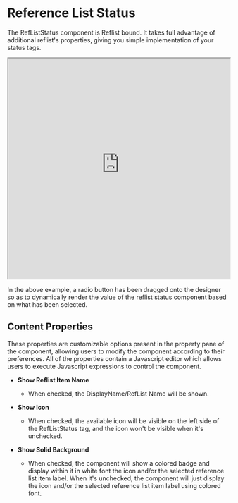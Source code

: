 # Reference List Status

The RefListStatus component is Reflist bound. It takes full advantage of additional reflist's properties, giving you simple implementation of your status tags.

<iframe width="100%" height="500" src="https://pd-docs-adminportal-test.shesha.dev/shesha/forms-designer/?id=20b2af23-f1e3-4c25-af67-3b3f87a0c94f" title="Reference List Status Component" ></iframe>

In the above example, a radio button has been dragged onto the designer so as to dynamically render the value of the reflist status component based on what has been selected.

## Content Properties

These properties are customizable options present in the property pane of the component, allowing users to modify the component according to their preferences. All of the properties contain a Javascript editor which allows users to execute Javascript expressions to control the component.

- **Show Reflist Item Name**

  - When checked, the DisplayName/RefList Name will be shown.

- **Show Icon**

  - When checked, the available icon will be visible on the left side of the RefListStatus tag, and the icon won't be visible when it's unchecked.

- **Show Solid Background**
  - When checked, the component will show a colored badge and display within it in white font the icon and/or the selected reference list item label. When it's unchecked, the component will just display the icon and/or the selected reference list item label using colored font.
